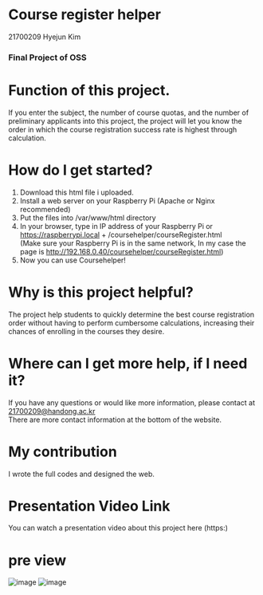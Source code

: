 # Course register helper
21700209 Hyejun Kim
### Final Project of OSS

# Function of this project. 
If you enter the subject, the number of course quotas, and the number of preliminary applicants into this project, the project will let you know the order in which the course registration success rate is highest through calculation.

# How do I get started?
1. Download this html file i uploaded.
2. Install a web server on your Raspberry Pi (Apache or Nginx recommended)
3. Put the files into /var/www/html directory
4. In your browser, type in IP address of your Raspberry Pi or https://raspberrypi.local  +  /coursehelper/courseRegister.html <br>
(Make sure your Raspberry Pi is in the same network, In my case the page is http://192.168.0.40/coursehelper/courseRegister.html)
5. Now you can use Coursehelper!

# Why is this project helpful?
The project help students to quickly determine the best course registration order without having to perform cumbersome calculations, increasing their chances of enrolling in the courses they desire.

# Where can I get more help, if I need it?
If you have any questions or would like more information, please contact at 21700209@handong.ac.kr <br>
There are more contact information at the bottom of the website.

# My contribution
I wrote the full codes and designed the web.

# Presentation Video Link
You can watch a presentation video about this project here 
(https:)

# pre view
![image](https://user-images.githubusercontent.com/107266952/173190172-fe13f24e-78c4-40f0-a9d1-d689cb91a51a.png)
![image](https://user-images.githubusercontent.com/107266952/173190204-20eb27b1-38f1-438f-8ddb-ad10d21bc5e8.png)

